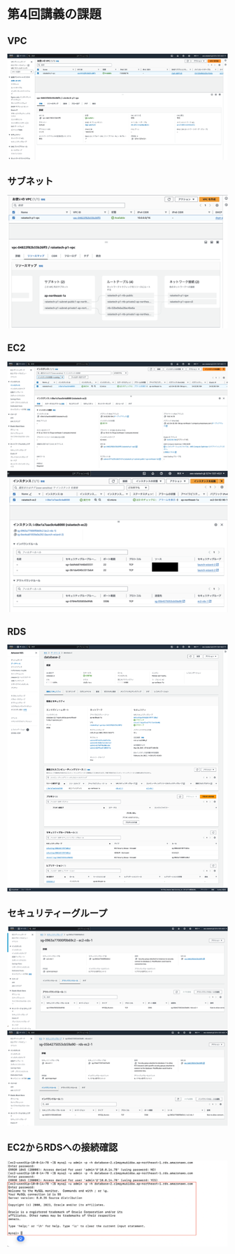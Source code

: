 # 第4回講義の課題
## VPC
![](/images/lecture04-images/vpc.png)

## サブネット
![](/images/lecture04-images/subnet2.png)

## EC2
![](/images/lecture04-images/ec2.png)
![](/images/lecture04-images/ec2-sg-out2.png)

## RDS
![](/images/lecture04-images/database-2.png)

## セキュリティーグループ
![](/images/lecture04-images/sg-ec2-rds.png)
![](/images/lecture04-images/sg-rds-ec2.png)

## EC2からRDSへの接続確認
![](/images/lecture04-images/ssh-setsuzoku.png)